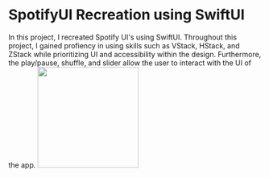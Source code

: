 # SpotifyUI Recreation using SwiftUI
In this project, I recreated Spotify UI's using SwiftUI. Throughout this project, I gained profiency in using skills such as VStack, HStack, and ZStack while prioritizing UI and accessibility within the design. Furthermore, the play/pause, shuffle, and slider allow the user to interact with the UI of the app.
<img src = "https://github.com/ellieekimm/spotifyUI/blob/main/Screen%20Recording%202023-10-07%20at%206.17.29%20PM.gif" width = "200">
